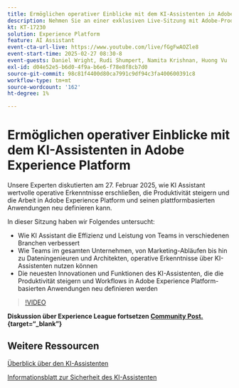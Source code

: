 ```yaml
---
title: Ermöglichen operativer Einblicke mit dem KI-Assistenten in Adobe Experience Platform
description: Nehmen Sie an einer exklusiven Live-Sitzung mit Adobe-Produktexperten teil, um zu erfahren, wie KI Assistant wertvolle betriebliche Erkenntnisse erschließen, die Produktivität steigern und die Arbeit in Adobe Experience Platform und seinen plattformbasierten Anwendungen neu definieren kann.
kt: KT-17230
solution: Experience Platform
feature: AI Assistant
event-cta-url-live: https://www.youtube.com/live/fGgFwAOZle8
event-start-time: 2025-02-27 08:30-8
event-guests: Daniel Wright, Rudi Shumpert, Namita Krishnan, Huong Vu
exl-id: d04e52e5-b6d0-4f9a-b6e6-f78e8f8cb7d0
source-git-commit: 98c81f4400d80ca7991c9df94c3fa400600391c8
workflow-type: tm+mt
source-wordcount: '162'
ht-degree: 1%

---
```


# Ermöglichen operativer Einblicke mit dem KI-Assistenten in Adobe Experience Platform

Unsere Experten diskutierten am 27. Februar 2025, wie KI Assistant wertvolle operative Erkenntnisse erschließen, die Produktivität steigern und die Arbeit in Adobe Experience Platform und seinen plattformbasierten Anwendungen neu definieren kann.

In dieser Sitzung haben wir Folgendes untersucht:

* Wie KI Assistant die Effizienz und Leistung von Teams in verschiedenen Branchen verbessert
* Wie Teams im gesamten Unternehmen, von Marketing-Abläufen bis hin zu Dateningenieuren und Architekten, operative Erkenntnisse über KI-Assistenten nutzen können
* Die neuesten Innovationen und Funktionen des KI-Assistenten, die die Produktivität steigern und Workflows in Adobe Experience Platform-basierten Anwendungen neu definieren werden

>[!VIDEO](https://video.tv.adobe.com/v/3448635/?quality=12&learn=on)

**Diskussion über Experience League fortsetzen [Community Post.](https://experienceleaguecommunities.adobe.com/t5/adobe-experience-platform/adobe-experience-league-live-unlocking-operational-insights-with/td-p/738208?profile.language=de){target=“_blank”}**

## Weitere Ressourcen

[Überblick über den KI-Assistenten](https://experienceleague.adobe.com/de/docs/platform-learn/tutorials/ai-assistant/overview)

[Informationsblatt zur Sicherheit des KI-Assistenten](https://www.adobe.com/content/dam/cc/en/trust-center/ungated/whitepapers/experience-cloud/adobe-ai-assistant-in-aep-security-fact-sheet.pdf)

